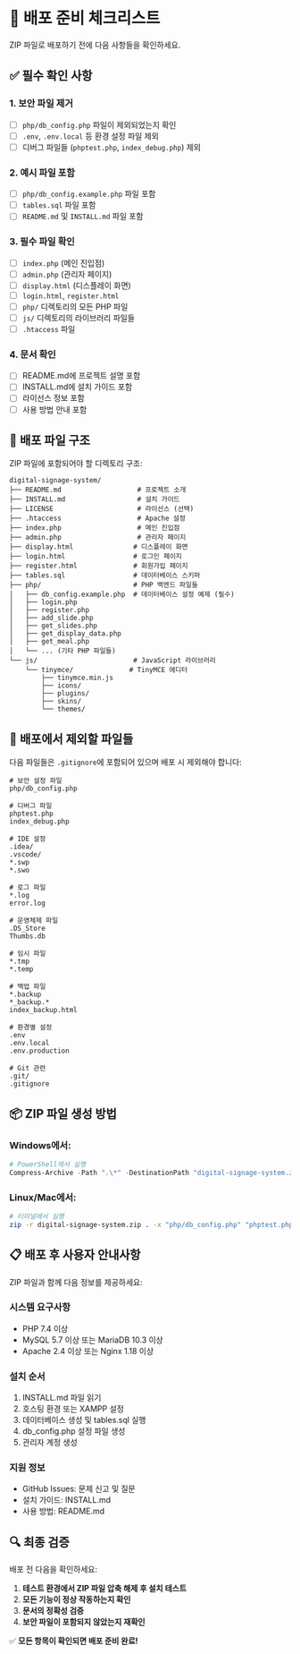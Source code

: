 # 🚀 배포 준비 체크리스트

ZIP 파일로 배포하기 전에 다음 사항들을 확인하세요.

## ✅ 필수 확인 사항

### 1. 보안 파일 제거
- [ ] `php/db_config.php` 파일이 제외되었는지 확인
- [ ] `.env`, `.env.local` 등 환경 설정 파일 제외
- [ ] 디버그 파일들 (`phptest.php`, `index_debug.php`) 제외

### 2. 예시 파일 포함
- [ ] `php/db_config.example.php` 파일 포함
- [ ] `tables.sql` 파일 포함
- [ ] `README.md` 및 `INSTALL.md` 파일 포함

### 3. 필수 파일 확인
- [ ] `index.php` (메인 진입점)
- [ ] `admin.php` (관리자 페이지)
- [ ] `display.html` (디스플레이 화면)
- [ ] `login.html`, `register.html`
- [ ] `php/` 디렉토리의 모든 PHP 파일
- [ ] `js/` 디렉토리의 라이브러리 파일들
- [ ] `.htaccess` 파일

### 4. 문서 확인
- [ ] README.md에 프로젝트 설명 포함
- [ ] INSTALL.md에 설치 가이드 포함
- [ ] 라이선스 정보 포함
- [ ] 사용 방법 안내 포함

## 📁 배포 파일 구조

ZIP 파일에 포함되어야 할 디렉토리 구조:

```
digital-signage-system/
├── README.md                   # 프로젝트 소개
├── INSTALL.md                  # 설치 가이드
├── LICENSE                     # 라이선스 (선택)
├── .htaccess                   # Apache 설정
├── index.php                   # 메인 진입점
├── admin.php                   # 관리자 페이지
├── display.html               # 디스플레이 화면
├── login.html                 # 로그인 페이지
├── register.html              # 회원가입 페이지
├── tables.sql                 # 데이터베이스 스키마
├── php/                       # PHP 백엔드 파일들
│   ├── db_config.example.php  # 데이터베이스 설정 예제 (필수)
│   ├── login.php
│   ├── register.php
│   ├── add_slide.php
│   ├── get_slides.php
│   ├── get_display_data.php
│   ├── get_meal.php
│   └── ... (기타 PHP 파일들)
└── js/                        # JavaScript 라이브러리
    └── tinymce/              # TinyMCE 에디터
        ├── tinymce.min.js
        ├── icons/
        ├── plugins/
        ├── skins/
        └── themes/
```

## 🚫 배포에서 제외할 파일들

다음 파일들은 `.gitignore`에 포함되어 있으며 배포 시 제외해야 합니다:

```
# 보안 설정 파일
php/db_config.php

# 디버그 파일
phptest.php
index_debug.php

# IDE 설정
.idea/
.vscode/
*.swp
*.swo

# 로그 파일
*.log
error.log

# 운영체제 파일
.DS_Store
Thumbs.db

# 임시 파일
*.tmp
*.temp

# 백업 파일
*.backup
*_backup.*
index_backup.html

# 환경별 설정
.env
.env.local
.env.production

# Git 관련
.git/
.gitignore
```

## 📦 ZIP 파일 생성 방법

### Windows에서:
```powershell
# PowerShell에서 실행
Compress-Archive -Path ".\*" -DestinationPath "digital-signage-system.zip" -Exclude @("php\db_config.php", "phptest.php", "index_debug.php", ".git", ".idea")
```

### Linux/Mac에서:
```bash
# 터미널에서 실행
zip -r digital-signage-system.zip . -x "php/db_config.php" "phptest.php" "index_debug.php" ".git/*" ".idea/*"
```

## 📋 배포 후 사용자 안내사항

ZIP 파일과 함께 다음 정보를 제공하세요:

### 시스템 요구사항
- PHP 7.4 이상
- MySQL 5.7 이상 또는 MariaDB 10.3 이상
- Apache 2.4 이상 또는 Nginx 1.18 이상

### 설치 순서
1. INSTALL.md 파일 읽기
2. 호스팅 환경 또는 XAMPP 설정
3. 데이터베이스 생성 및 tables.sql 실행
4. db_config.php 설정 파일 생성
5. 관리자 계정 생성

### 지원 정보
- GitHub Issues: 문제 신고 및 질문
- 설치 가이드: INSTALL.md
- 사용 방법: README.md

## 🔍 최종 검증

배포 전 다음을 확인하세요:

1. **테스트 환경에서 ZIP 파일 압축 해제 후 설치 테스트**
2. **모든 기능이 정상 작동하는지 확인**
3. **문서의 정확성 검증**
4. **보안 파일이 포함되지 않았는지 재확인**

✅ **모든 항목이 확인되면 배포 준비 완료!**
